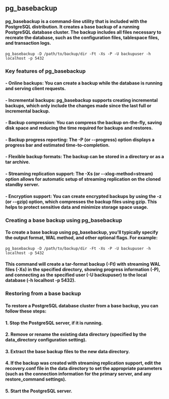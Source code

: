## pg_basebackup

#### pg_basebackup is a command-line utility that is included with the PostgreSQL distribution. It creates a base backup of a running PostgreSQL database cluster. The backup includes all files necessary to recreate the database, such as the configuration files, tablespace files, and transaction logs.
```
pg_basebackup -D /path/to/backup/dir -Ft -Xs -P -U backupuser -h localhost -p 5432
```

### Key features of pg_basebackup

#### - Online backups: You can create a backup while the database is running and serving client requests.
#### - Incremental backups: pg_basebackup supports creating incremental backups, which only include the changes made since the last full or incremental backup.
#### - Backup compression: You can compress the backup on-the-fly, saving disk space and reducing the time required for backups and restores.
#### - Backup progress reporting: The -P (or --progress) option displays a progress bar and estimated time-to-completion.
#### - Flexible backup formats: The backup can be stored in a directory or as a tar archive.
#### - Streaming replication support: The -Xs (or --xlog-method=stream) option allows for automatic setup of streaming replication on the cloned standby server.
#### - Encryption support: You can create encrypted backups by using the -z (or --gzip) option, which compresses the backup files using gzip. This helps to protect sensitive data and minimize storage space usage.

### Creating a base backup using pg_basebackup

#### To create a base backup using pg_basebackup, you’ll typically specify the output format, WAL method, and other optional flags. For example:
```
pg_basebackup -D /path/to/backup/dir -Ft -Xs -P -U backupuser -h localhost -p 5432
```

#### This command will create a tar-format backup (-Ft) with streaming WAL files (-Xs) in the specified directory, showing progress information (-P), and connecting as the specified user (-U backupuser) to the local database (-h localhost -p 5432).

### Restoring from a base backup

#### To restore a PostgreSQL database cluster from a base backup, you can follow these steps:

#### 1. Stop the PostgreSQL server, if it is running.
#### 2. Remove or rename the existing data directory (specified by the data_directory configuration setting).
#### 3. Extract the base backup files to the new data directory.
#### 4. If the backup was created with streaming replication support, edit the recovery.conf file in the data directory to set the appropriate parameters (such as the connection information for the primary server, and any restore_command settings).
#### 5. Start the PostgreSQL server.

